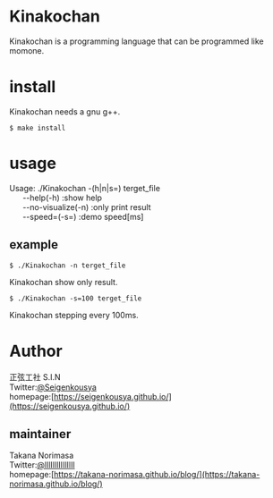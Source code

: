 # Kinakochan
Kinakochan is a programming language that can be programmed like momone.

# install
Kinakochan needs a gnu g++.

```terminal
$ make install
```

# usage
Usage: ./Kinakochan -(h|n|s=) terget_file  
&nbsp;&nbsp;&nbsp;&nbsp;&nbsp;&nbsp;--help(-h) :show help  
&nbsp;&nbsp;&nbsp;&nbsp;&nbsp;&nbsp;--no-visualize(-n) :only print result  
&nbsp;&nbsp;&nbsp;&nbsp;&nbsp;&nbsp;--speed=(-s=) :demo speed[ms]  

## example
```terminal
$ ./Kinakochan -n terget_file
```
Kinakochan show only result.

```terminal
$ ./Kinakochan -s=100 terget_file
```
Kinakochan stepping every 100ms.


# Author
正弦工社 S.I.N  
Twitter:[@Seigenkousya](https://twitter.com/Seigenkousya)    
homepage:[https://seigenkousya.github.io/](https://seigenkousya.github.io/)  

## maintainer
Takana Norimasa  
Twitter:[@lIlIIllIIIlIlIl](https://twitter.com/lIlIIllIIIlIlIl)  
homepage:[https://takana-norimasa.github.io/blog/](https://takana-norimasa.github.io/blog/)  

